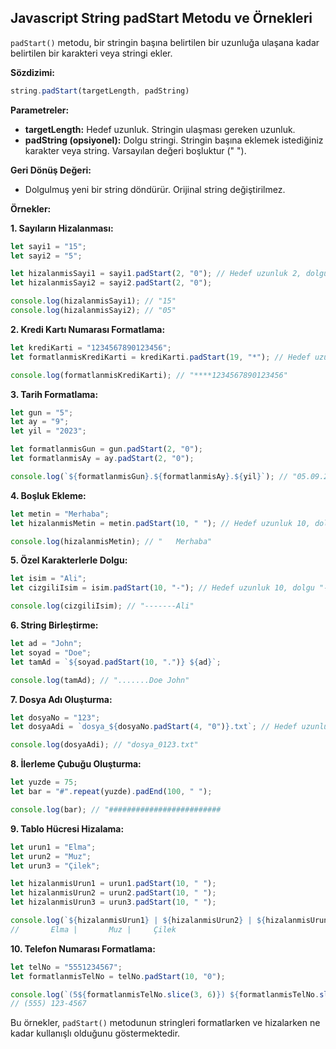 ## Javascript String padStart Metodu ve Örnekleri

`padStart()` metodu, bir stringin başına belirtilen bir uzunluğa ulaşana kadar belirtilen bir karakteri veya stringi ekler. 

**Sözdizimi:**

```javascript
string.padStart(targetLength, padString)
```

**Parametreler:**

* **targetLength:** Hedef uzunluk. Stringin ulaşması gereken uzunluk.
* **padString (opsiyonel):** Dolgu stringi. Stringin başına eklemek istediğiniz karakter veya string. Varsayılan değeri boşluktur (" ").

**Geri Dönüş Değeri:**

* Dolgulmuş yeni bir string döndürür. Orijinal string değiştirilmez.

**Örnekler:**

**1. Sayıların Hizalanması:**

```javascript
let sayi1 = "15";
let sayi2 = "5";

let hizalanmisSayi1 = sayi1.padStart(2, "0"); // Hedef uzunluk 2, dolgu "0"
let hizalanmisSayi2 = sayi2.padStart(2, "0"); 

console.log(hizalanmisSayi1); // "15"  
console.log(hizalanmisSayi2); // "05"  
```

**2. Kredi Kartı Numarası Formatlama:**

```javascript
let krediKarti = "1234567890123456";
let formatlanmisKrediKarti = krediKarti.padStart(19, "*"); // Hedef uzunluk 19, dolgu "*"

console.log(formatlanmisKrediKarti); // "****1234567890123456"  
```

**3. Tarih Formatlama:**

```javascript
let gun = "5";
let ay = "9";
let yil = "2023";

let formatlanmisGun = gun.padStart(2, "0");
let formatlanmisAy = ay.padStart(2, "0");

console.log(`${formatlanmisGun}.${formatlanmisAy}.${yil}`); // "05.09.2023"  
```

**4. Boşluk Ekleme:**

```javascript
let metin = "Merhaba";
let hizalanmisMetin = metin.padStart(10, " "); // Hedef uzunluk 10, dolgu " "

console.log(hizalanmisMetin); // "   Merhaba" 
```

**5. Özel Karakterlerle Dolgu:**

```javascript
let isim = "Ali";
let cizgiliIsim = isim.padStart(10, "-"); // Hedef uzunluk 10, dolgu "-"

console.log(cizgiliIsim); // "-------Ali" 
```

**6. String Birleştirme:**

```javascript
let ad = "John";
let soyad = "Doe";
let tamAd = `${soyad.padStart(10, ".")} ${ad}`; 

console.log(tamAd); // ".......Doe John" 
```

**7. Dosya Adı Oluşturma:**

```javascript
let dosyaNo = "123";
let dosyaAdi = `dosya_${dosyaNo.padStart(4, "0")}.txt`; // Hedef uzunluk 4, dolgu "0"

console.log(dosyaAdi); // "dosya_0123.txt" 
```

**8. İlerleme Çubuğu Oluşturma:**

```javascript
let yuzde = 75;
let bar = "#".repeat(yuzde).padEnd(100, " ");

console.log(bar); // "#########################                                                                        " 
```

**9. Tablo Hücresi Hizalama:**

```javascript
let urun1 = "Elma";
let urun2 = "Muz";
let urun3 = "Çilek";

let hizalanmisUrun1 = urun1.padStart(10, " ");
let hizalanmisUrun2 = urun2.padStart(10, " ");
let hizalanmisUrun3 = urun3.padStart(10, " ");

console.log(`${hizalanmisUrun1} | ${hizalanmisUrun2} | ${hizalanmisUrun3}`);
//       Elma |       Muz |     Çilek 
```

**10. Telefon Numarası Formatlama:**

```javascript
let telNo = "5551234567";
let formatlanmisTelNo = telNo.padStart(10, "0");

console.log(`(5${formatlanmisTelNo.slice(3, 6)}) ${formatlanmisTelNo.slice(6, 9)}-${formatlanmisTelNo.slice(9)}`); 
// (555) 123-4567
```

Bu örnekler, `padStart()` metodunun stringleri formatlarken ve hizalarken ne kadar kullanışlı olduğunu göstermektedir. 
